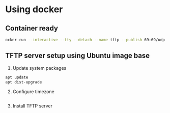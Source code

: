# Using docker

## Container ready

```bash
ocker run --interactive --tty --detach --name tftp --publish 69:69/udp --volume ~/tftpboot:/var/lib/tftpboot:ro ubuntu:24.04
```

## TFTP server setup using Ubuntu image base

1. Update system packages

```bash
apt update
apt dist-upgrade
```

2. Configure timezone

```bash
```

3. Install TFTP server

```
```
